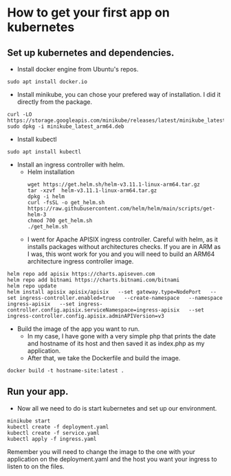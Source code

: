 # How to get your first app on kubernetes

## Set up kubernetes and dependencies.  

- Install docker engine from Ubuntu's repos.  
```
sudo apt install docker.io
```  
- Install minikube, you can chose your prefered way of installation. I did it directly from the package.  
```
curl -LO https://storage.googleapis.com/minikube/releases/latest/minikube_latest_arm64.deb  
sudo dpkg -i minikube_latest_arm64.deb  
```
- Install kubectl 
```
sudo apt install kubectl
```
- Install an ingress controller with helm.
    - Helm installation
      ```
      wget https://get.helm.sh/helm-v3.11.1-linux-arm64.tar.gz
      tar -xzvf  helm-v3.11.1-linux-arm64.tar.gz
      dpkg -i helm
      curl -fsSL -o get_helm.sh https://raw.githubusercontent.com/helm/helm/main/scripts/get-helm-3
      chmod 700 get_helm.sh
      ./get_helm.sh
      ```
    - I went for Apache APISIX ingress controller. Careful with helm, as it installs packages without architectures checks. If you are in ARM as I was, this wont work for you and you will need to build an ARM64 architecture ingress controller image.   
```
helm repo add apisix https://charts.apiseven.com
helm repo add bitnami https://charts.bitnami.com/bitnami
helm repo update
helm install apisix apisix/apisix   --set gateway.type=NodePort   --set ingress-controller.enabled=true   --create-namespace   --namespace ingress-apisix   --set ingress-controller.config.apisix.serviceNamespace=ingress-apisix   --set ingress-controller.config.apisix.adminAPIVersion=v3
```
- Build the image of the app you want to run.
    - In my case, I have gone with a very simple php that prints the date and hostname of its host and then saved it as index.php as my application.
    - After that, we take the Dockerfile and build the image.  
```
docker build -t hostname-site:latest .
```
    
## Run your app.
- Now all we need to do is start kubernetes and set up our environment.
```
minikube start
kubectl create -f deployment.yaml
kubectl create -f service.yaml
kubectl apply -f ingress.yaml
```
Remember you will need to change the image to the one with your application on the deployment.yaml and the host you want your ingress to listen to on the files.
